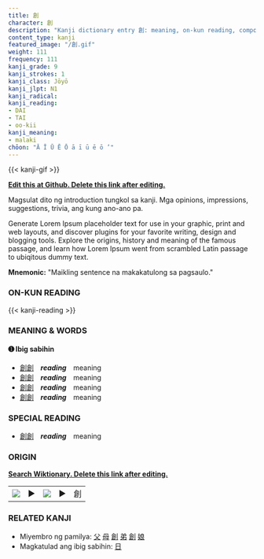 ```yaml
---
title: 創
character: 創
description: "Kanji dictionary entry 創: meaning, on-kun reading, compounds, origin, related kanji"
content_type: kanji
featured_image: "/創.gif"
weight: 111
frequency: 111
kanji_grade: 9
kanji_strokes: 1
kanji_class: Jōyō
kanji_jlpt: N1
kanji_radical: 
kanji_reading: 
- DAI
- TAI
- oo-kii
kanji_meaning:
- malaki
chōon: "Ā Ī Ū Ē Ō ā ī ū ē ō ’"
---
```

[//]: # (Don't edit the line below. Kanji animated GIF code is automatically generated.)
{{< kanji-gif >}}

[//]: # (Edit below this line.)

**[Edit this at Github. Delete this link after editing.](https://github.com/tim0g/tim/tree/main/content/kanji/創/index.md)**

Magsulat dito ng introduction tungkol sa kanji. Mga opinions, impressions, suggestions, trivia, ang kung ano-ano pa.

Generate Lorem Ipsum placeholder text for use in your graphic, print and web layouts, and discover plugins for your favorite writing, design and blogging tools. Explore the origins, history and meaning of the famous passage, and learn how Lorem Ipsum went from scrambled Latin passage to ubiqitous dummy text.
 
**Mnemonic:** "Maikling sentence na makakatulong sa pagsaulo."

### ON-KUN READING

[//]: # (Don't edit the line below. ON-KUN READING code is automatically generated.)
{{< kanji-reading >}}

### MEANING & WORDS

#### ➊ **Ibig sabihin**
  - [創](../創)[創](../創)　***reading***　meaning
  - [創](../創)[創](../創)　***reading***　meaning
  - [創](../創)[創](../創)　***reading***　meaning
  - [創](../創)[創](../創)　***reading***　meaning

### SPECIAL READING
  - [創](../創)[創](../創)　***reading***　meaning

### ORIGIN

**[Search Wiktionary. Delete this link after editing.](https://wiktionary.org/wiki/創)**
<table class="kanji-table"><tr><td>
<img src="60px-創-bronze.svg.png">
</td><td>▶</td><td>
<img src="60px-創-oracle.svg.png">
</td><td>▶</td>
<td class="kanji-origin">創</td>
</tr></table>

### RELATED KANJI
- Miyembro ng pamilya: [父](../父) [母](../母) [創](../創) [弟](../弟) [創](../創) [娘](../娘)
- Magkatulad ang ibig sabihin: [日](../日)
